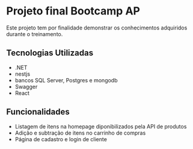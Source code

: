 # Projeto final Bootcamp AP

Este projeto tem por finalidade demonstrar os conhecimentos adquiridos durante o treinamento.


## Tecnologias Utilizadas

- .NET
- nestjs
- bancos SQL Server, Postgres e mongodb
- Swagger
- React

## Funcionalidades

- Listagem de itens na homepage diponibilizados pela API de produtos
- Adição e subtração de itens no carrinho de compras
- Página de cadastro e login de cliente
